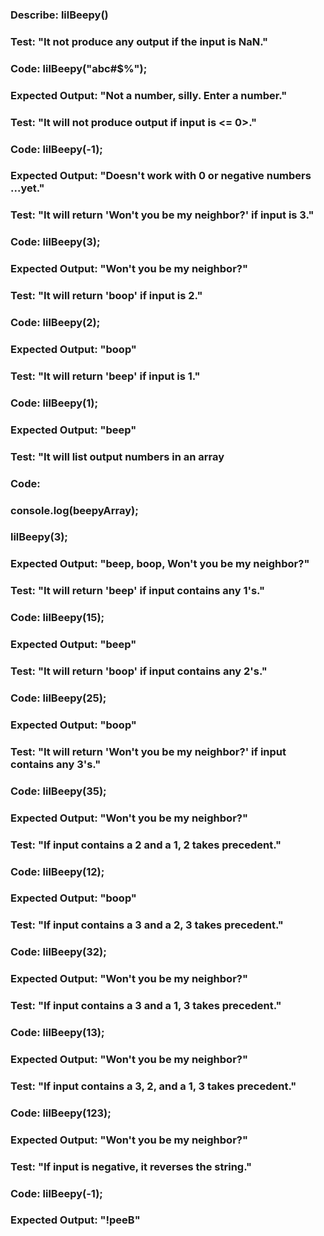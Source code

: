 ### Describe: lilBeepy()


### Test: "It not produce any output if the input is NaN."
### Code: lilBeepy("abc#$%");
### Expected Output: "Not a number, silly. Enter a number."

### Test: "It will not produce output if input is <= 0>."
### Code: lilBeepy(-1);
### Expected Output: "Doesn't work with 0 or negative numbers ...yet."

### Test: "It will return 'Won't you be my neighbor?' if input is 3."
### Code: lilBeepy(3);
### Expected Output: "Won't you be my neighbor?"

### Test: "It will return 'boop' if input is 2."
### Code: lilBeepy(2);
### Expected Output: "boop"

### Test: "It will return 'beep' if input is 1."
### Code: lilBeepy(1);
### Expected Output: "beep"

### Test: "It will list output numbers in an array
### Code: 
### console.log(beepyArray);
### lilBeepy(3);
### Expected Output: "beep, boop, Won't you be my neighbor?"

### Test: "It will return 'beep' if input contains any 1's."
### Code: lilBeepy(15);
### Expected Output: "beep"

### Test: "It will return 'boop' if input contains any 2's."
### Code: lilBeepy(25);
### Expected Output: "boop"

### Test: "It will return 'Won't you be my neighbor?' if input contains any 3's."
### Code: lilBeepy(35);
### Expected Output: "Won't you be my neighbor?"

### Test: "If input contains a 2 and a 1, 2 takes precedent."
### Code: lilBeepy(12);
### Expected Output: "boop"

### Test: "If input contains a 3 and a 2, 3 takes precedent."
### Code: lilBeepy(32);
### Expected Output: "Won't you be my neighbor?"

### Test: "If input contains a 3 and a 1, 3 takes precedent."
### Code: lilBeepy(13);
### Expected Output: "Won't you be my neighbor?"

### Test: "If input contains a 3, 2, and a 1, 3 takes precedent."
### Code: lilBeepy(123);
### Expected Output: "Won't you be my neighbor?"

### Test: "If input is negative, it reverses the string."
### Code: lilBeepy(-1);
### Expected Output: "!peeB"
